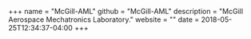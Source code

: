 +++
name = "McGill-AML"
github = "McGill-AML"
description = "McGill Aerospace Mechatronics Laboratory."
website = ""
date = 2018-05-25T12:34:37-04:00
+++
